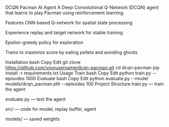 DCQN Pacman AI Agent
A Deep Convolutional Q-Network (DCQN) agent that learns to play Pacman using reinforcement learning.

Features
CNN-based Q-network for spatial state processing

Experience replay and target network for stable training

Epsilon-greedy policy for exploration

Trains to maximize score by eating pellets and avoiding ghosts

Installation
bash
Copy
Edit
git clone https://github.com/yourusername/dcqn-pacman.git
cd dcqn-pacman
pip install -r requirements.txt
Usage
Train
bash
Copy
Edit
python train.py --episodes 1000
Evaluate
bash
Copy
Edit
python evaluate.py --model models/dcqn_pacman.pth --episodes 100
Project Structure
train.py — train the agent

evaluate.py — test the agent

src/ — code for model, replay buffer, agent

models/ — saved weights
